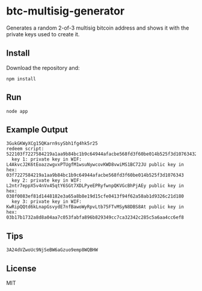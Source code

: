# btc-multisig-generator

Generates a random 2-of-3 multisig bitcoin address and shows it with the private keys used to create it.

## Install

Download the repository and:

```npm install```

## Run

```node app```

## Example Output

```
3GukGKWyXCg15QKarn9sySbh1fg4hk5r25
redeem script: 522103f7227584219a1aa9b84bc1b9c64944afacbe568fd3f60be014b525f3d107634321038f0083ef81d1448182e3a65a8b8e19d15cfe0413f94f62a58ab1d9326c21d1802103b17b1732a8d8a04aa7c053fabfa896b829349cc7ca32342c285c5a6aa4cc6ef853ae
  key 1: private key in WIF: L4AkvcJ2K6tEoazzwgvxPTUgfM1wsuNywcovKWD8vwiMS1BC72JU public key in hex: 03f7227584219a1aa9b84bc1b9c64944afacbe568fd3f60be014b525f3d1076343
  key 2: private key in WIF: L2ntr7eppX5v4nVx45qtY6SGt7XDLPyeEPRyfwnpQKVGcBhPjAEy public key in hex: 038f0083ef81d1448182e3a65a8b8e19d15cfe0413f94f62a58ab1d9326c21d180
  key 3: private key in WIF: KwRipQQtd6kLnapGsvydE7nfBawoWyRpvLtb75FTvMSyN8DBS8At public key in hex: 03b17b1732a8d8a04aa7c053fabfa896b829349cc7ca32342c285c5a6aa4cc6ef8
```
## Tips

`3A24dVZwoUc9NjSeBW6aGzuo9emp8WQBHW`

## License

MIT
